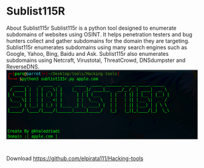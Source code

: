 # Sublist115R
About Sublist115r Sublist115r is a python tool designed to enumerate subdomains of websites using OSINT. It helps penetration testers and bug hunters collect and gather subdomains for the domain they are targeting. Sublist115r enumerates subdomains using many search engines such as Google, Yahoo, Bing, Baidu and Ask. Sublist115r also enumerates subdomains using Netcraft, Virustotal, ThreatCrowd, DNSdumpster and ReverseDNS. 
![7ec30af44a02d4b6fc347bc2974789d8.png](../../../_resources/7ec30af44a02d4b6fc347bc2974789d8.png)

# 
Download
https://github.com/elpirata111/Hacking-tools